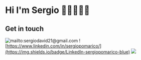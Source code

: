# Hi I'm Sergio ✋🏻👨🏻‍💻

<!--
**sergio-pomarico/sergio-pomarico** is a ✨ _special_ ✨ repository because its `README.md` (this file) appears on your GitHub profile.

Here are some ideas to get you started:

- 🔭 I’m currently working on ...
- 🌱 I’m currently learning ...
- 👯 I’m looking to collaborate on ...
- 🤔 I’m looking for help with ...
- 💬 Ask me about ...
- 📫 How to reach me: ...
- 😄 Pronouns: ...
- ⚡ Fun fact: ...
-->

## Get in touch

![mailto:sergiodavid21@gmail.com](https://img.shields.io/badge/Gmail-sergiodavid21gmail.com-red)
![https://www.linkedin.com/in/sergiopomarico/](https://img.shields.io/badge/LinkedIn-sergiopomarico-blue)
![](https://img.shields.io/badge/Gitlab-sergiopomarico-orange)
